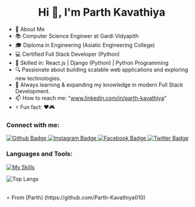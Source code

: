  <h1 align="center">Hi 👋, I'm Parth Kavathiya</h1>

- 🚀 About Me
- 📚 Computer Science Engineer at Gardi Vidyapith
- 🎓 Diploma in Engineering (Asiatic Engineering College)
- 💻 Certified Full Stack Developer (Python) 
- 💼 Skilled in: React.js | Django (Python) | Python Programming
- 🔍 Passionate about building scalable web applications and exploring new technologies.
- 🌱 Always learning & expanding my knowledge in modern Full Stack Development.
- 📫 How to reach me: "www.linkedin.com/in/parth-kavathiya"
- ⚡ Fun fact: ❤️🎮
  
### Connect with me:
<div id="badges">
  <a href="https://github.com/axiftaj">
    <img src="https://img.shields.io/badge/Github-white?style=for-the-badge&logo=Github&logoColor=black" alt="Github Badge"/>
  </a>
   <a href="https://www.instagram.com/axif_taj">
    <img src="https://img.shields.io/badge/Instagram-purple?style=for-the-badge&logo=instagram&logoColor=white" alt="Instagram Badge"/>
  </a>
   <a href="https://fb.com/aaxiftaj">
    <img src="https://img.shields.io/badge/Facebook-blue?style=for-the-badge&logo=facebook&logoColor=white" alt="Facebook Badge"/>
  </a>
   <a href="https://twitter.com/axiftaj">
    <img src="https://img.shields.io/badge/Twitter-blue?style=for-the-badge&logo=twitter&logoColor=white" alt="Twitter Badge"/>
  </a>
</div>

### Languages and Tools:
[![My Skills](https://skillicons.dev/icons?i=html,css,js,bootstrap,c,cpp,git,figma,github,python,django,java,mongodb,mysql,react)](https://skillicons.dev)

<!-- ![Asif Taj's GitHub stats](https://github-readme-stats.vercel.app/api?username=axiftaj&show_icons=true&theme=dark) -->
![Top Langs](https://github-readme-stats.vercel.app/api/top-langs/?username=Parth-Kavathiya010&theme=dark)


<br>
⭐️ From [Parth] (https://github.com/Parth-Kavathiya010)
